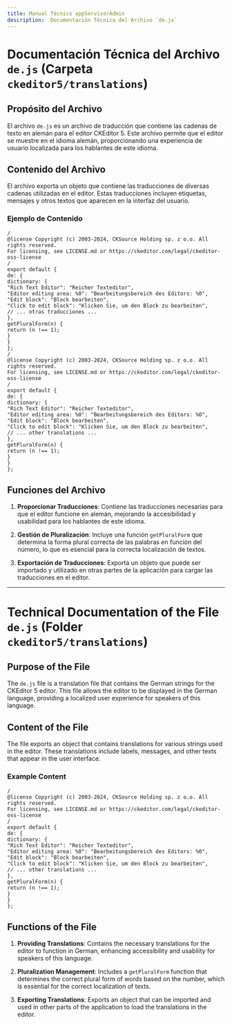 ```yaml
---
title: Manual Técnico appServiserAdmin
description:  Documentación Técnica del Archivo `de.js`
---
```


# Documentación Técnica del Archivo `de.js` (Carpeta `ckeditor5/translations`)

## Propósito del Archivo
El archivo `de.js` es un archivo de traducción que contiene las cadenas de texto en alemán para el editor CKEditor 5. Este archivo permite que el editor se muestre en el idioma alemán, proporcionando una experiencia de usuario localizada para los hablantes de este idioma.

## Contenido del Archivo
El archivo exporta un objeto que contiene las traducciones de diversas cadenas utilizadas en el editor. Estas traducciones incluyen etiquetas, mensajes y otros textos que aparecen en la interfaz del usuario.

### Ejemplo de Contenido
```
/
@license Copyright (c) 2003-2024, CKSource Holding sp. z o.o. All rights reserved.
For licensing, see LICENSE.md or https://ckeditor.com/legal/ckeditor-oss-license
/
export default {
de: {
dictionary: {
"Rich Text Editor": "Reicher Texteditor",
"Editor editing area: %0": "Bearbeitungsbereich des Editors: %0",
"Edit block": "Block bearbeiten",
"Click to edit block": "Klicken Sie, um den Block zu bearbeiten",
// ... otras traducciones ...
},
getPluralForm(n) {
return (n !== 1);
}
}
};
/
@license Copyright (c) 2003-2024, CKSource Holding sp. z o.o. All rights reserved.
For licensing, see LICENSE.md or https://ckeditor.com/legal/ckeditor-oss-license
/
export default {
de: {
dictionary: {
"Rich Text Editor": "Reicher Texteditor",
"Editor editing area: %0": "Bearbeitungsbereich des Editors: %0",
"Edit block": "Block bearbeiten",
"Click to edit block": "Klicken Sie, um den Block zu bearbeiten",
// ... other translations ...
},
getPluralForm(n) {
return (n !== 1);
}
}
};
```

## Funciones del Archivo
1. **Proporcionar Traducciones**: Contiene las traducciones necesarias para que el editor funcione en alemán, mejorando la accesibilidad y usabilidad para los hablantes de este idioma.

2. **Gestión de Pluralización**: Incluye una función `getPluralForm` que determina la forma plural correcta de las palabras en función del número, lo que es esencial para la correcta localización de textos.

3. **Exportación de Traducciones**: Exporta un objeto que puede ser importado y utilizado en otras partes de la aplicación para cargar las traducciones en el editor.

---

# Technical Documentation of the File `de.js` (Folder `ckeditor5/translations`)

## Purpose of the File
The `de.js` file is a translation file that contains the German strings for the CKEditor 5 editor. This file allows the editor to be displayed in the German language, providing a localized user experience for speakers of this language.

## Content of the File
The file exports an object that contains translations for various strings used in the editor. These translations include labels, messages, and other texts that appear in the user interface.

### Example Content
```
/
@license Copyright (c) 2003-2024, CKSource Holding sp. z o.o. All rights reserved.
For licensing, see LICENSE.md or https://ckeditor.com/legal/ckeditor-oss-license
/
export default {
de: {
dictionary: {
"Rich Text Editor": "Reicher Texteditor",
"Editor editing area: %0": "Bearbeitungsbereich des Editors: %0",
"Edit block": "Block bearbeiten",
"Click to edit block": "Klicken Sie, um den Block zu bearbeiten",
// ... other translations ...
},
getPluralForm(n) {
return (n !== 1);
}
}
};
```

## Functions of the File
1. **Providing Translations**: Contains the necessary translations for the editor to function in German, enhancing accessibility and usability for speakers of this language.

2. **Pluralization Management**: Includes a `getPluralForm` function that determines the correct plural form of words based on the number, which is essential for the correct localization of texts.

3. **Exporting Translations**: Exports an object that can be imported and used in other parts of the application to load the translations in the editor.